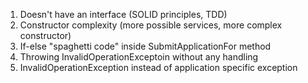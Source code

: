 1. Doesn't have an interface (SOLID principles, TDD)
2. Constructor complexity (more possible services, more complex constructor)
3. If-else "spaghetti code" inside SubmitApplicationFor method
4. Throwing InvalidOperationExceptoin without any handling
5. InvalidOperationException instead of application specific exception